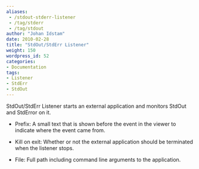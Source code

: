 ```yaml
---
aliases:
 - /stdout-stderr-listener
 - /tag/stderr
 - /tag/stdout
author: "Johan Idstam"
date: 2010-02-28
title: "StdOut/StdErr Listener"
weight: 150
wordpress_id: 52
categories:
- Documentation
tags:
- Listener
- StdErr
- StdOut
---
```


StdOut/StdErr Listener starts an  external application and monitors StdOut and StdError on it.



	
  * Prefix: A small text that is shown before the event in the viewer to indicate  where the event came from.

	
  * Kill on exit: Whether or not the external application should be terminated when the  listener stops.

	
  * File: Full path including command line arguments to the application.


